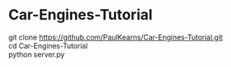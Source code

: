 # Car-Engines-Tutorial

git clone https://github.com/PaulKearns/Car-Engines-Tutorial.git \
cd Car-Engines-Tutorial \
python server.py

